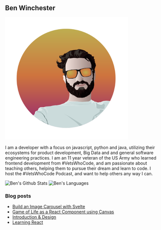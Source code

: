 

## Ben Winchester

<img src="https://github.com/bmw2621/portfolio/blob/master/src/images/me2.svg" width="400px" alt="me" >

I am a developer with a focus on javascript, python and java, utilizing their ecosystems for product development, Big Data and and general software engineering practices. I am an 11 year veteran of the US Army who learned frontend development from #VetsWhoCode, and am passionate about teaching others, helping them to pursue their dream and learn to code. I host the #VetsWhoCode Podcast, and want to help others any way I can.

![Ben's Github Stats](https://github-readme-stats.vercel.app/api/?username=bmw2621&theme=radical&show_icons=true)
![Ben's Languages](https://github-readme-stats.vercel.app/api/top-langs/?username=bmw2621&theme=radical&show_icons=true)

### Blog posts
<!-- BLOG-POST-LIST:START -->
- [Build an Image Carousel with Svelte](https://dev.to/bmw2621/build-an-image-carousel-with-svelte-4kf8)
- [Game of Life as a React Component using Canvas](https://dev.to/vetswhocode/game-of-life-as-a-react-component-using-canvas-275g)
- [Introduction & Design](https://dev.to/bmw2621/introduction-design-e12)
- [Learning React](https://dev.to/bmw2621/learning-react-g16)
<!-- BLOG-POST-LIST:END -->

